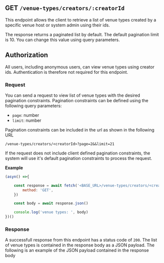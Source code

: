 ## GET `/venue-types/creators/:creatorId`

This endpoint allows the client to retrieve a list of venue types created by a specific venue host or system admin using their ids. 

The response returns a paginated list by default. The default pagination limit is 10. You can change this value using query parameters.


## Authorization
All users, including anonymous users, can view venue types using creator ids. Authentication is therefore not required for this endpoint.

### Request
You can send a request to view list of venue types with the desired pagination constraints. Pagination constraints can be defined using the following query parameters:

- `page`: number
- `limit`: number

Pagination constraints can be included in the url as shown in the following URL

```t
/venue-types/creators/<creatorId>?page=2&&limit=21
```

If the request does not include client defined pagination constraints, the system will use it's default pagination constraints to process the request.

**Example**

```javascript
(asyn() =>{

    const response = await fetch('<BASE_URL>/venue-types/creators/<creatorId>?page=2&&limit=21', {
        method: 'GET',
    })

    const body = await response.json()

    console.log('venue types: ', body)
})()
 ```

### Response
A successfull response from this endpoint has a status code of `200`. The list of venue types is contained in the response body as a JSON payload. The following is an example of the JSON payload contained in the response body

```json

```